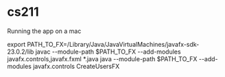 # cs211

Running the app on a mac

export PATH_TO_FX=/Library/Java/JavaVirtualMachines/javafx-sdk-23.0.2/lib
javac --module-path $PATH_TO_FX --add-modules javafx.controls,javafx.fxml *.java
java --module-path $PATH_TO_FX --add-modules javafx.controls CreateUsersFX
